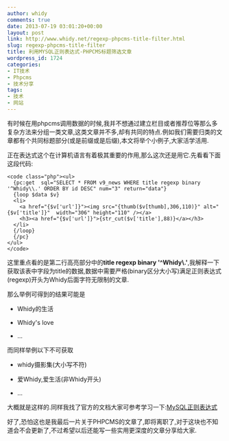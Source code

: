 ```yaml
---
author: whidy
comments: true
date: 2013-07-19 03:01:20+00:00
layout: post
link: http://www.whidy.net/regexp-phpcms-title-filter.html
slug: regexp-phpcms-title-filter
title: 利用MYSQL正则表达式-PHPCMS标题筛选文章
wordpress_id: 1724
categories:
- IT技术
- Phpcms
- 技术分享
tags:
- 技术
- 网站
---
```


有时候在用phpcms调用数据的时候,我并不想通过建立栏目或者推荐位等那么多复杂方法来分组一类文章,这类文章并不多,却有共同的特点.例如我们需要归类的文章都有个共同标题部分(或是前缀或是后缀),本文将举个小例子,大家活学活用.

正在表达式这个在计算机语言有着极其重要的作用,那么这次还是用它.先看看下面这段代码:


    
    <code class="php"><ul>
      {pc:get  sql="SELECT * FROM v9_news WHERE title regexp binary '^Whidy\\.' ORDER BY id DESC" num="3" return="data"}
      {loop $data $v}
      <li>
        <a href="{$v['url']}"><img src="{thumb($v[thumb],306,110)}" alt="{$v['title']}"  width="306" height="110" /></a>
        <h3><a href="{$v['url']}">{str_cut($v['title'],88)}</a></h3>
      </li>
      {/loop}
      {/pc}
    </ul>
    </code>



这里重点看的是第二行高亮部分中的**title regexp binary '^Whidy\\.'**,我解释一下获取该表中字段为title的数据,数据中需要严格(binary区分大小写)满足正则表达式(regexp)开头为Whidy后面字符无限制的文章.

那么举例可得到的结果可能是



	
  * Whidy的生活

	
  * Whidy's love

	
  * ...


而同样举例以下不可获取

	
  * whidy摄影集(大小写不符)

	
  * 爱Whidy,爱生活(非Whidy开头)

	
  * ...


大概就是这样的.同样我找了官方的文档大家可参考学习一下:[MySQL正则表达式](http://dev.mysql.com/doc/refman/5.1/zh/regexp.html)

好了,恐怕这也是我最后一片关于PHPCMS的文章了,即将离职了,对于这块也不知道会不会更新了,不过希望以后还能写一些实用更深度的文章分享给大家.
